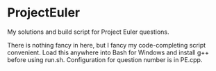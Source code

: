 # ProjectEuler
My solutions and build script for Project Euler questions. 

There is nothing fancy in here, but I fancy my code-completing script convenient.
Load this anywhere into Bash for Windows and install g++ before using run.sh.
Configuration for question number is in PE.cpp.

